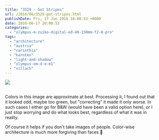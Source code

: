 ```yaml
---
title: "3529 - Got Stripes"
url: /2016/06/3529-got-stripes.html
publishDate: Fri, 17 Jun 2016 18:00:53 +0000
date: 2016-06-17 20:00:53
categories: 
  - "olympus-m-zuiko-digital-ed-40-150mm-f2-8-pro"
tags: 
  - "architecture"
  - "austria"
  - "carinthia"
  - "karnten"
  - "light-and-shadow"
  - "olympus-om-d-e-m1"
  - "villach"
---
```

<div class="container">
<div class="center"><a target="_blank" href="https://d25zfm9zpd7gm5.cloudfront.net/1200x1200/2016/20160320_142754_lr.jpg"><img class="webfeedsFeaturedVisual" src="https://d25zfm9zpd7gm5.cloudfront.net/0600x0600/2016/20160320_142754_lr.jpg" /></a></div>
</div>
<br />

Colors in this image are approximate at best. Processing it, I found out that it looked odd, maybe too green, but "correcting" it made it only worse. In such cases I either go for B&amp;W (would have been a valid option here), or I just stop worrying and do what looks best, regardless of what it was in reality. 

Of course it helps if you don't take images of people. Color-wise architecture is much more forgiving than faces 🙂
